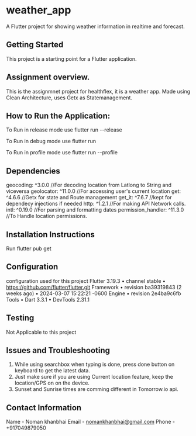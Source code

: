 # weather_app

A Flutter project for showing weather information in realtime and forecast.

## Getting Started

This project is a starting point for a Flutter application.

## Assignment overview.
This is the assignmnet project for healthflex, it is a weather app. Made using Clean Architecture, uses Getx as Statemanagement.

## How to Run the Application:
To Run in release mode use
flutter run --release

To Run in debug mode use
flutter run

To Run in profile mode use
flutter run --profile

## Dependencies
geocoding: ^3.0.0 //For decoding location from Latlong to String and viceversa
geolocator: ^11.0.0 //For accessing user's current location
get: ^4.6.6 //Getx for state and Route management
get_it: ^7.6.7 //kept for dependecy injections if needed
http: ^1.2.1 //For making API Network calls.
intl: ^0.19.0 //For parsing and formatting dates
permission_handler: ^11.3.0 //To Handle location permissions.

## Installation Instructions
Run flutter pub get

## Configuration
configuration used for this project
Flutter 3.19.3 • channel stable • https://github.com/flutter/flutter.git
Framework • revision ba39319843 (2 weeks ago) • 2024-03-07 15:22:21 -0600
Engine • revision 2e4ba9c6fb
Tools • Dart 3.3.1 • DevTools 2.31.1

## Testing
Not Applicable to this project

## Issues and Troubleshooting
1. While using searchbox when typing is done, press done button on keyboard to get the latest data.
2. Just make sure if you are using Current location feature, keep the location/GPS on on the device.
3. Sunset and Sunrise times are comming different in Tomorrow.io api.

## Contact Information
Name - Noman khanbhai
Email - nomankhanbhai@gmail.com
Phone - +917049879050


  




